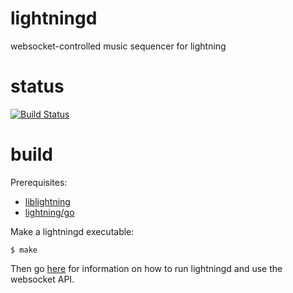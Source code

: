 # lightningd

websocket-controlled music sequencer for lightning

# status

[![Build Status](https://drone.io/github.com/lightning/lightningd/status.png)](https://drone.io/github.com/lightning/lightningd/latest)

# build

Prerequisites:

- [liblightning][1]
- [lightning/go]()

Make a lightningd executable:

```shell
$ make
```

Then go [here][3] for information on how to run lightningd and use the websocket API.

[1]: https://github.com/lightning/liblightning
[2]: https://github.com/lightning/go
[3]: https://github.com/lightning/lightning
